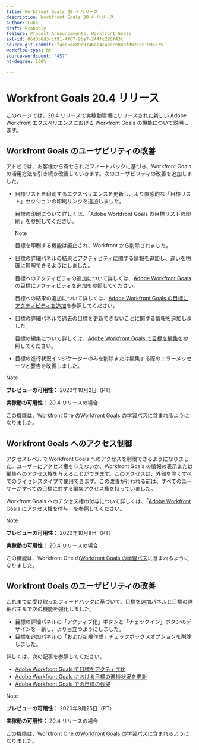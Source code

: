 ```yaml
---
title: Workfront Goals 20.4 リリース
description: Workfront Goals 20.4 リリース
author: Luke
draft: Probably
feature: Product Announcements, Workfront Goals
exl-id: 86d3b8d3-cf91-4f67-9be7-244fc296f43c
source-git-commit: f4cc5ae89c8746ec4c40ece88bfdb21dc1996575
workflow-type: ht
source-wordcount: '457'
ht-degree: 100%

---
```


# Workfront Goals 20.4 リリース

このページでは、20.4 リリースで実稼動環境にリリースされた新しい Adobe Workfront エクスペリエンスにおける Workfront Goals の機能について説明します。

## Workfront Goals のユーザビリティの改善

アドビでは、お客様から寄せられたフィードバックに基づき、Workfront Goals の活用方法を引き続き改善していきます。次のユーザビリティの改善を追加しました。

* 目標リストを印刷するエクスペリエンスを更新し、より直感的な「目標リスト」セクションの印刷リンクを追加しました。

  目標の印刷について詳しくは、「Adobe Workfront Goals の目標リストの印刷」を参照してください。

  >[!NOTE]
  >
  >  目標を印刷する機能は廃止され、Workfront から削除されました。


* 目標の詳細パネルの結果とアクティビティに関する情報を追加し、違いを明確に理解できるようにしました。

  目標へのアクティビティの追加について詳しくは、[Adobe Workfront Goals の目標にアクティビティを追加](../../../workfront-goals/results-and-activities/add-activities-to-goals.md)を参照してください。

  目標への結果の追加について詳しくは、[Adobe Workfront Goals の目標にアクティビティを追加](../../../workfront-goals/results-and-activities/add-activities-to-goals.md)を参照してください。

* 目標の詳細パネルで過去の目標を更新できないことに関する情報を追加しました。

  目標の編集について詳しくは、[Adobe Workfront Goals で目標を編集](../../../workfront-goals/goal-management/edit-goals.md)を参照してください。

* 目標の進行状況インジケーターのみを削除または編集する際のエラーメッセージと警告を改善しました。

>[!NOTE]
>
>**プレビューの可用性：** 2020年10月2日（PT）
>
>**実稼動の可用性：** 20.4 リリースの場合

この機能は、Workfront One の[Workfront Goals の学習パス](https://one.workfront.com/s/getting-started?tabset-9473f=c292c)に含まれるようになりました。

## Workfront Goals へのアクセス制御

アクセスレベルで Workfront Goals へのアクセスを制限できるようになりました。ユーザーにアクセス権を与えないか、Workfront Goals の情報の表示または編集へのアクセス権を与えることができます。このアクセスは、外部を除くすべてのライセンスタイプで使用できます。この改善が行われる前は、すべてのユーザーがすべての目標に対する編集アクセス権を持っていました。

Workfront Goals へのアクセス権の付与について詳しくは、「[Adobe Workfront Goals にアクセス権を付与](../../../administration-and-setup/add-users/configure-and-grant-access/grant-access-goals.md)」を参照してください。

>[!NOTE]
>
>**プレビューの可用性：** 2020年10月9日（PT）
>
>**実稼動の可用性：** 20.4 リリースの場合

この機能は、Workfront One の[Workfront Goals の学習パス](https://one.workfront.com/s/getting-started?tabset-9473f=c292c)に含まれるようになりました。

## Workfront Goals のユーザビリティの改善

これまでに受け取ったフィードバックに基づいて、目標を追加パネルと目標の詳細パネルで次の機能を強化しました。

* 目標の詳細パネルの「アクティブ化」ボタンと「チェックイン」ボタンのデザインを一新し、より目立つようにしました。
* 目標を追加パネルの「および新規作成」チェックボックスオプションを削除しました。

詳しくは、次の記事を参照してください。

* [Adobe Workfront Goals で目標をアクティブ化](../../../workfront-goals/goal-management/activate-goals.md)
* [Adobe Workfront Goals における目標の進捗状況を更新](../../../workfront-goals/goal-review-and-workfront-goals-sections/check-in-goals.md)
* [Adobe Workfront Goals での目標の作成](../../../workfront-goals/goal-management/create-goals.md)

>[!NOTE]
>
>**プレビューの可用性：** 2020年9月25日（PT）
>
>**実稼動の可用性：** 20.4 リリースの場合

この機能は、Workfront One の[Workfront Goals の学習パス](https://one.workfront.com/s/getting-started?tabset-9473f=c292c)に含まれるようになりました。
